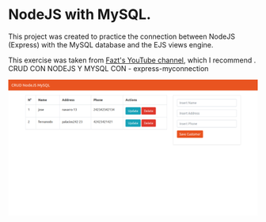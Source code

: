 # NodeJS with MySQL.

This project was created to practice the connection between NodeJS (Express) with the MySQL database and the EJS views engine.

This exercise was taken from [Fazt's YouTube channel](https://www.youtube.com/channel/UCMn28O1sQGochG94HdlthbA), which I recommend .
CRUD CON NODEJS Y MYSQL CON  - express-myconnection

![Alt text](/crud_node_mysql_2.png) 
